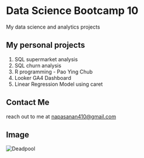 # Data Science Bootcamp 10
My data science and analytics projects

## My personal projects
1. SQL supermarket analysis
2. SQL churn analysis
3. R programming - Pao Ying Chub
4. Looker GA4 Dashboard
5. Linear Regression Model using caret

## Contact Me
reach out to me at napasanan410@gmail.com

## Image
![Deadpool](https://static1.srcdn.com/wordpress/wp-content/uploads/2024/03/deadpool-ryan-reynolds.jpg)
